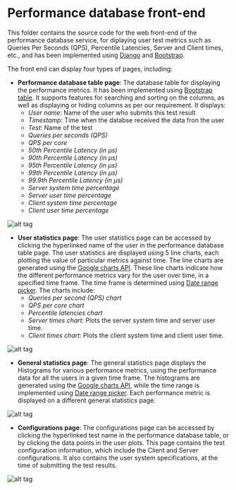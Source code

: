 # Performance database front-end

This folder contains the source code for the web front-end of the performance database service, for diplaying user test metrics such as Queries Per Seconds (QPS), Percentile Latencies, Server and Client times, etc., and has been implemented using [Django](https://www.djangoproject.com/) and [Bootstrap](http://getbootstrap.com/).

The front end can display four types of pages, including:
* **Performance database table page**: The database table for displaying the performance metrics. It has been implemented using [Bootstrap table](https://github.com/wenzhixin/bootstrap-table). It supports features for searching and sorting on the columns, as well as displaying or hiding columns as per our requirement. It displays:
  * _User name_: Name of the user who submits this test result
  * _Timestamp_: Time when the databse received the data fron the user
  * _Test_: Name of the test
  * _Queries per seconds (QPS)_
  * _QPS per core_
  * _50th Percentile Latency (in μs)_
  * _90th Percentile Latency (in μs)_
  * _95th Percentile Latency (in μs)_
  * _99th Percentile Latency (in μs)_
  * _99.9th Percentile Latency (in μs)_
  * _Server system time percentage_
  * _Server user time percentage_
  * _Client system time percentage_
  * _Client user time percentage_

![alt tag](https://github.com/sidrakesh93/grpc-tools/blob/master/benchmarking/performance_db/images/Performance%20Database%20Table.png)


* **User statistics page**: The user statistics page can be accessed by clicking the hyperlinked name of the user in the performance database table page. The user statistics are displayed using 5 line charts, each plotting the value of particular metrics against time. The line charts are generated using the [Google charts API](https://developers.google.com/chart/interactive/docs/gallery/linechart). These line charts indicate how the different performance metrics vary for the user over time, in a specified time frame. The time frame is determined using [Date range picker](https://github.com/dangrossman/bootstrap-daterangepicker). The charts include:
  * _Queries per second (QPS) chart_
  * _QPS per core chart_
  * _Percentile latencies chart_
  * _Server times chart_: Plots the server system time and server user time.
  * _Client times chart_: Plots the client system time and client user time.

![alt tag](https://github.com/sidrakesh93/grpc-tools/blob/master/benchmarking/performance_db/images/User%20plots%20page.png)


* **General statistics page**: The general statistics page displays the Histograms for various performance metrics, using the performance data for all the users in a given time frame. The histograms are generated using the [Google charts API](https://developers.google.com/chart/interactive/docs/gallery/histogram), while the time range is implemented using [Date range picker](https://github.com/dangrossman/bootstrap-daterangepicker). Each performance metric is displayed on a different general statistics page.

![alt tag](https://github.com/sidrakesh93/grpc-tools/blob/master/benchmarking/performance_db/images/General%20statistics%20page.png)


* **Configurations page**: The configurations page can be accessed by clicking the hyperlinked test name in the performance database table, or by clicking the data points in the user plots. This page contains the test configuration information, which include the Client and Server configurations. It also contains the user system specifications, at the time of submitting the test results.

![alt tag](https://github.com/sidrakesh93/grpc-tools/blob/master/benchmarking/performance_db/images/Configs%20page.png)
